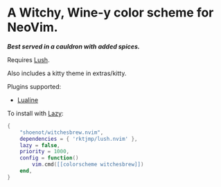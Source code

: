 # A Witchy, Wine-y color scheme for NeoVim. 
***Best served in a cauldron with added spices.***

Requires [Lush](https://github.com/rktjmp/lush.nvim/tree/main).

Also includes a kitty theme in extras/kitty. 

Plugins supported:
- [Lualine](https://github.com/nvim-lualine/lualine.nvim)

To install with [Lazy](https://github.com/folke/lazy.nvim):

```lua
{
    "shoenot/witchesbrew.nvim",
    dependencies = { 'rktjmp/lush.nvim' },
    lazy = false,
    priority = 1000,
    config = function()
        vim.cmd([[colorscheme witchesbrew]])
    end,
}
```
